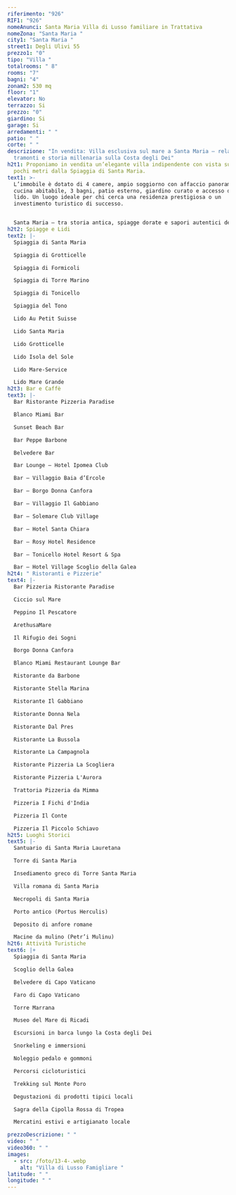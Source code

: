 ```yaml
---
riferimento: "926"
RIF1: "926"
nomeAnunci: Santa Maria Villa di Lusso familiare in Trattativa
nomeZona: "Santa Maria "
city1: "Santa Maria "
street1: Degli Ulivi 55
prezzo1: "0"
tipo: "Villa "
totalrooms: " 8"
rooms: "7"
bagni: "4"
zonam2: 530 mq
floor: "1"
elevator: No
terrazzo: Si
prezzo: "0"
giardino: Si
garage: Si
arredamenti: " "
patio: " "
corte: " "
descrizione: "In vendita: Villa esclusiva sul mare a Santa Maria – relax,
  tramonti e storia millenaria sulla Costa degli Dei"
h2t1: Proponiamo in vendita un’elegante villa indipendente con vista sul mare a
  pochi metri dalla Spiaggia di Santa Maria.
text1: >-
  L’immobile è dotato di 4 camere, ampio soggiorno con affaccio panoramico,
  cucina abitabile, 3 bagni, patio esterno, giardino curato e accesso diretto al
  lido. Un luogo ideale per chi cerca una residenza prestigiosa o un
  investimento turistico di successo.


  Santa Maria – tra storia antica, spiagge dorate e sapori autentici della Calabria.
h2t2: Spiagge e Lidi
text2: |-
  Spiaggia di Santa Maria

  Spiaggia di Grotticelle

  Spiaggia di Formicoli

  Spiaggia di Torre Marino

  Spiaggia di Tonicello

  Spiaggia del Tono

  Lido Au Petit Suisse

  Lido Santa Maria

  Lido Grotticelle

  Lido Isola del Sole

  Lido Mare-Service

  Lido Mare Grande
h2t3: Bar e Caffè
text3: |-
  Bar Ristorante Pizzeria Paradise

  Blanco Miami Bar

  Sunset Beach Bar

  Bar Peppe Barbone

  Belvedere Bar

  Bar Lounge – Hotel Ipomea Club

  Bar – Villaggio Baia d’Ercole

  Bar – Borgo Donna Canfora

  Bar – Villaggio Il Gabbiano

  Bar – Solemare Club Village

  Bar – Hotel Santa Chiara

  Bar – Rosy Hotel Residence

  Bar – Tonicello Hotel Resort & Spa

  Bar – Hotel Village Scoglio della Galea
h2t4: " Ristoranti e Pizzerie"
text4: |-
  Bar Pizzeria Ristorante Paradise

  Ciccio sul Mare

  Peppino Il Pescatore

  ArethusaMare

  Il Rifugio dei Sogni

  Borgo Donna Canfora

  Blanco Miami Restaurant Lounge Bar

  Ristorante da Barbone

  Ristorante Stella Marina

  Ristorante Il Gabbiano

  Ristorante Donna Nela

  Ristorante Dal Pres

  Ristorante La Bussola

  Ristorante La Campagnola

  Ristorante Pizzeria La Scogliera

  Ristorante Pizzeria L'Aurora

  Trattoria Pizzeria da Mimma

  Pizzeria I Fichi d'India

  Pizzeria Il Conte

  Pizzeria Il Piccolo Schiavo
h2t5: Luoghi Storici
text5: |-
  Santuario di Santa Maria Lauretana

  Torre di Santa Maria

  Insediamento greco di Torre Santa Maria

  Villa romana di Santa Maria

  Necropoli di Santa Maria

  Porto antico (Portus Herculis)

  Deposito di anfore romane

  Macine da mulino (Petr’i Mulinu)
h2t6: Attività Turistiche
text6: |+
  Spiaggia di Santa Maria

  Scoglio della Galea

  Belvedere di Capo Vaticano

  Faro di Capo Vaticano

  Torre Marrana

  Museo del Mare di Ricadi

  Escursioni in barca lungo la Costa degli Dei

  Snorkeling e immersioni

  Noleggio pedalo e gommoni

  Percorsi cicloturistici

  Trekking sul Monte Poro

  Degustazioni di prodotti tipici locali

  Sagra della Cipolla Rossa di Tropea

  Mercatini estivi e artigianato locale

prezzoDescrizione: " "
video: " "
video360: " "
images:
  - src: /foto/13-4-.webp
    alt: "Villa di Lusso Famigliare "
latitude: " "
longitude: " "
---
```

